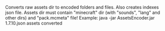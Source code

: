 Converts raw assets dir to encoded folders and files. Also creates indexes json file.
Assets dir must contain "minecraft" dir (with "sounds", "lang" and other dirs) and "pack.mcmeta" file!
Example: java -jar AssetsEncoder.jar 1.7.10.json assets converted
